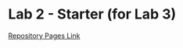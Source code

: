 # Lab 2 - Starter (for Lab 3)
[Repository Pages Link](https://darwinsmth.github.io/sp25-cse110-lab3/)
